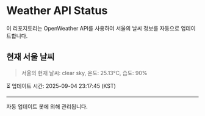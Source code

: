 
# Weather API Status

이 리포지토리는 OpenWeather API를 사용하여 서울의 날씨 정보를 자동으로 업데이트합니다.

## 현재 서울 날씨
> 서울의 현재 날씨: clear sky, 온도: 25.13°C, 습도: 90%

⏳ 업데이트 시간: 2025-09-04 23:17:45 (KST)

---
자동 업데이트 봇에 의해 관리됩니다.
